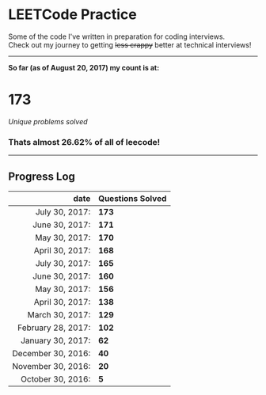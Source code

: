 # LEETCode Practice   
Some of the code I've written in preparation for coding interviews.   
Check out my journey to getting ~~less crappy~~ better at technical interviews!   
   
___   
   
**So far (as of August 20, 2017) my count is at:**      
# 173   
*Unique problems solved*   
### Thats almost 26.62% of all of leecode!   
___   
## Progress Log   
| date | Questions Solved |   
| -: | :- |   
| July 30, 2017: | **173** |   
| June 30, 2017: | **171** |   
| May 30, 2017: | **170** |   
| April 30, 2017: | **168** |   
| July 30, 2017: | **165** |   
| June 30, 2017: | **160** |   
| May 30, 2017: | **156** |   
| April 30, 2017: | **138** |   
| March 30, 2017: | **129** |   
| February 28, 2017: | **102** |   
| January 30, 2017: | **62** |   
| December 30, 2016: | **40** |   
| November 30, 2016: | **20** |   
| October 30, 2016: | **5**  |   
